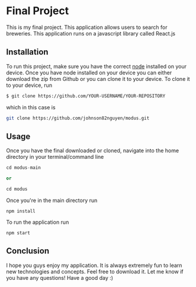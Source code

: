 # Final Project

This is my final project. This application allows users to search for breweries. This application runs on a javascript library called React.js 
## Installation

To run this project, make sure you have the correct [node](https://nodejs.org/en/) installed on your device. Once you have node installed on your device you can either download the zip from Github or you can clone it to your device. To clone it to your device, run
```bash
$ git clone https://github.com/YOUR-USERNAME/YOUR-REPOSITORY
```

which in this case is 
```bash
git clone https://github.com/johnson82nguyen/modus.git
```

## Usage
Once you have the final downloaded or cloned, navigate into the home directory in your terminal/command line

```python
cd modus-main 

or

cd modus
```

Once you're in the main directory run

```
npm install
```
To run the application run 
```
npm start
```

## Conclusion

I hope you guys enjoy my application. It is always extremely fun to learn new technologies and concepts. Feel free to download it. Let me know if you have any questions! Have a good day :)
